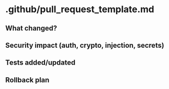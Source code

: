 # .github/pull_request_template.md
## What changed?
## Security impact (auth, crypto, injection, secrets)
## Tests added/updated
## Rollback plan
